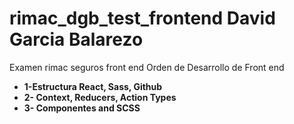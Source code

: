 # rimac_dgb_test_frontend  David Garcia Balarezo 
Examen rimac seguros front end
Orden de Desarrollo de Front end
- **1-Estructura React, Sass, Github**
- **2- Context, Reducers, Action Types**
- **3- Componentes and SCSS**
